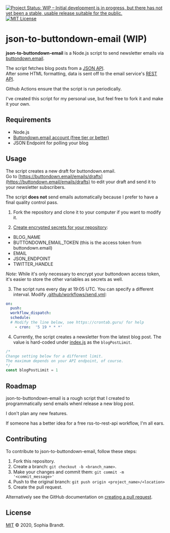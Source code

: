 [![Project Status: WIP – Initial development is in progress, but there has not yet been a stable, usable release suitable for the public.](https://www.repostatus.org/badges/latest/wip.svg)](https://www.repostatus.org/#wip)
[![MIT License](https://img.shields.io/github/license/sophiabrandt/json-to-buttondown-email.svg)](https://github.com/sophiabrandt/json-to-buttondown-email/blob/master/LICENSE)

# json-to-buttondown-email (WIP)

**json-to-buttondown-email** is a Node.js script to send newsletter emails via [buttondown.email][buttondown].

The script fetches blog posts from a [JSON API](https://www.rockyourcode.com/index.json).  
After some HTML formatting, data is sent off to the email service's [REST API](https://buttondown.email/features/api).

Github Actions ensure that the script is run periodically.

I've created this script for my personal use, but feel free to fork it and make it your own.

## Requirements

- Node.js
- [Buttondown.email account (free tier or better)][buttondown]
- JSON Endpoint for polling your blog

## Usage

The script creates a new draft for buttondown.email.  
Go to [https://buttondown.email/emails/drafts](https://buttondown.email/emails/drafts) to edit your draft and send it to your newsletter subscribers.

The script **does not** send emails automatically because I prefer to have a final quality control pass.

1. Fork the repository and clone it to your computer if you want to modify it.

2. [Create encrypted secrets for your repository](https://docs.github.com/en/free-pro-team@latest/actions/reference/encrypted-secrets):

- BLOG_NAME
- BUTTONDOWN_EMAIL_TOKEN (this is the access token from buttondown.email)
- EMAIL
- JSON_ENDPOINT
- TWITTER_HANDLE

_Note:_ While it's only necessary to encrypt your buttondown access token, it's easier to store the other variables as secrets as well.

3. The script runs every day at 19:05 UTC. You can specify a different interval. Modify [.github/workflows/send.yml](./github/workflows/send.yml):

```yaml
on:
  push:
  workflow_dispatch:
  schedule:
  # Modify the line below, see https://crontab.guru/ for help
    - cron:  '5 19 * * *'
```

4. Currently, the script creates a newsletter from the latest blog post. The value is hard-coded under [index.js](index.js) as the `blogPostLimit`.

```js
/*
Change setting below for a different limit.
The maximum depends on your API endpoint, of course.
*/
const blogPostLimit = 1
```

## Roadmap

json-to-buttondown-email is a rough script that I created to programmatically send emails whenI release a new blog post.

I don't plan any new features.

If someone has a better idea for a free rss-to-rest-api workflow, I'm all ears.

## Contributing

To contribute to json-to-buttondown-email, follow these steps:

1. Fork this repository.
2. Create a branch: `git checkout -b <branch_name>`.
3. Make your changes and commit them: `git commit -m '<commit_message>'`
4. Push to the original branch: `git push origin <project_name>/<location>`
5. Create the pull request.

Alternatively see the GitHub documentation on [creating a pull request](https://help.github.com/en/github/collaborating-with-issues-and-pull-requests/creating-a-pull-request).

## License

[MIT](License) &copy; 2020, Sophia Brandt.

[buttondown]: https://buttondown.email
